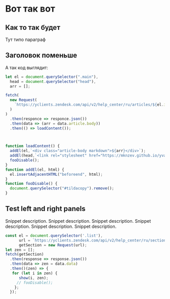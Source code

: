 # Вот так вот 

## Как то так будет

Тут типо параграф 

## Заголовок поменьше
А так код выглядит:
```js
let el = document.querySelector(".main"),
  head = document.querySelector("head"),
  arr = [];

fetch(
  new Request(
    `https://yclients.zendesk.com/api/v2/help_center/ru/articles/${el.id}.json`
  )
)
  .then(responce => responce.json())
  .then(data => (arr = data.article.body))
  .then(() => loadContent());



function loadContent() {
  addEl(el,`<div class="article-body markdown">${arr}</div>`);
  addEl(head,`<link rel="stylesheet" href="https://mknzev.github.io/yvarsity/style.css">`);
  fooDisable();
}
function addEl(el, html) {
  el.insertAdjacentHTML("beforeend", html);
}
function fooDisable() {
  document.querySelector("#tildacopy").remove();
}
```
<!-- panels:start -->
<!-- div:title-panel -->
## Test left and right panels
<!-- div:left-panel -->
Snippet description. Snippet description. Snippet description. Snippet description. Snippet description. 
Snippet description. 

<!-- div:right-panel -->
```js
const el = document.querySelector('.list'), 
      url = `https://yclients.zendesk.com/api/v2/help_center/ru/sections/${el.id}/articles.json`,
      getSection = new Request(url);
let zen = [];
fetch(getSection)
  .then(response => response.json())
  .then(data => zen = data.data)
  .then()(zen) => {
   for (let i in zen) {
      show(i, zen);
     // fooDisable();
    };
  });
```
<!-- panels:end -->